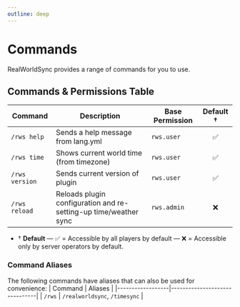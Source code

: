 ```yaml
---
outline: deep
---
```


# Commands

RealWorldSync provides a range of commands for you to use.

## Commands & Permissions Table

| Command        | Description                                                      | Base Permission | Default &dagger; |
| -------------- | ---------------------------------------------------------------- | --------------- | :--------------: |
| `/rws help`    | Sends a help message from lang.yml                               | `rws.user`      |        ✅        |
| `/rws time`    | Shows current world time (from timezone)                         | `rws.user`      |        ✅        |
| `/rws version` | Sends current version of plugin                                  | `rws.user`      |        ✅        |
| `/rws reload`  | Reloads plugin configuration and re-setting-up time/weather sync | `rws.admin`     |        ❌        |

- &dagger; **Default** &mdash; ✅ = Accessible by all players by default &mdash; ❌ = Accessible only by server operators by default.

### Command Aliases

The following commands have aliases that can also be used for convenience:
| Command | Aliases |
|------------------|-------------------------------|
| `/rws` | `/realworldsync`, `/timesync` |
